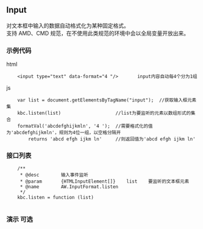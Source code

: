 ## Input

对文本框中输入的数据自动格式化为某种固定格式。  
支持 AMD、CMD 规范，在不使用此类规范的环境中会以全局变量开放出来。


### 示例代码
html
```
	<input type="text" data-format="4 "/>		input内容自动每4个分为1组		
```

js
```
	var list = document.getElementsByTagName("input");	//获取输入框元素集
	kbc.listen(list)					//list为要监听的元素以数组形式的集合
	formatVal('abcdefghijkmln', '4 ');	//需要格式化的值为'abcdefghijkmln'，规则为4位一组，以空格分隔开
		returns 'abcd efgh ijkm ln'		//则返回值为'abcd efgh ijkm ln'
```


### 接口列表

```
	/**
	 * @desc        输入事件监听
	 * @param       {HTMLInputElement[]}    list    要监听的文本框元素
	 * @name        AW.InputFormat.listen
	 */
	kbc.listen = function (list)
	
```

### 演示 可选